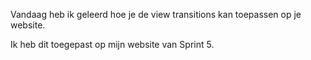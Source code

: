 Vandaag heb ik geleerd hoe je de view transitions kan toepassen op je website.

Ik heb dit toegepast op mijn website van Sprint 5.